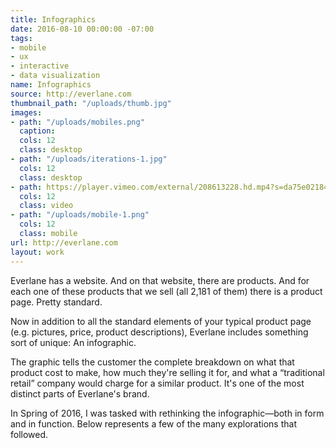 ```yaml
---
title: Infographics
date: 2016-08-10 00:00:00 -07:00
tags:
- mobile
- ux
- interactive
- data visualization
name: Infographics
source: http://everlane.com
thumbnail_path: "/uploads/thumb.jpg"
images:
- path: "/uploads/mobiles.png"
  caption: 
  cols: 12
  class: desktop
- path: "/uploads/iterations-1.jpg"
  cols: 12
  class: desktop
- path: https://player.vimeo.com/external/208613228.hd.mp4?s=da75e02184a0ae23a376d39f4ab9f03983f232a3&profile_id=169
  cols: 12
  class: video
- path: "/uploads/mobile-1.png"
  cols: 12
  class: mobile
url: http://everlane.com
layout: work
---
```


Everlane has a website. And on that website, there are products. And for each one of these products that we sell (all  2,181 of them) there is a product page. Pretty standard.

Now in addition to all the standard elements of your typical product page (e.g. pictures, price, product descriptions), Everlane includes something sort of unique: An infographic.

The graphic tells the customer the complete breakdown on what that product cost to make, how much they're selling it for, and what a “traditional retail” company would charge for a similar product. It's one of the most distinct parts of Everlane's brand. 

In Spring of 2016, I was tasked with rethinking the infographic—both in form and in function. Below represents a few of the many explorations that followed.   

